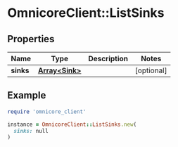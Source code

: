 # OmnicoreClient::ListSinks

## Properties

| Name | Type | Description | Notes |
| ---- | ---- | ----------- | ----- |
| **sinks** | [**Array&lt;Sink&gt;**](Sink.md) |  | [optional] |

## Example

```ruby
require 'omnicore_client'

instance = OmnicoreClient::ListSinks.new(
  sinks: null
)
```

